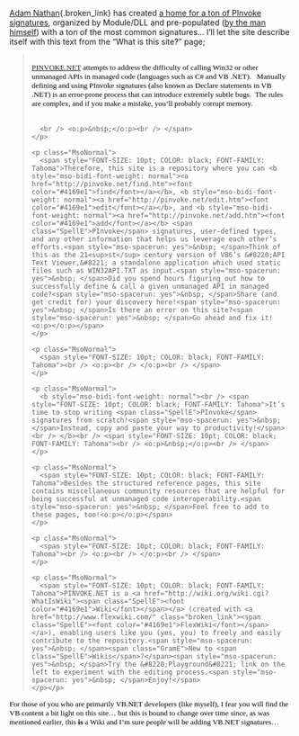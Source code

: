 [Adam Nathan](http://blogs.msdn.com/adam_nathan){.broken_link} has created [a home for a ton of PInvoke signatures](http://pinvoke.net/), organized by Module/DLL and pre-populated ([by the man himself](http://www.amazon.com/exec/obidos/ASIN/067232170X/)) with a ton of the most common signatures&#8230; I&#8217;ll let the site describe itself with this text from the &#8220;What is this site?&#8221; page;

<blockquote dir="ltr" style="MARGIN-RIGHT: 0px">
  <div class="Section1">
    <p class="MsoNormal">
      <span style="FONT-SIZE: 10pt; COLOR: black; FONT-FAMILY: Tahoma"><br /> <a href="http://pinvoke.net/">PINVOKE.NET</a> attempts to address the difficulty of calling Win32 or other unmanaged APIs in managed code (languages such as C# and VB .NET).<span style="mso-spacerun: yes">&nbsp;&nbsp; </span>Manually defining and using <span class="SpellE">PInvoke</span> signatures (also known as Declare statements in VB .NET) is an error-prone process that can introduce extremely subtle bugs.<span style="mso-spacerun: yes">&nbsp; </span>The rules are complex, and if you make a mistake, you’ll probably corrupt memory.</span><br /> <span style="FONT-SIZE: 10pt; COLOR: black; FONT-FAMILY: Tahoma"><br /> <?xml:namespace prefix ="" o ns ="" "urn:schemas-microsoft-com:office:office" /?>
      
      <br /> <o:p>&nbsp;</o:p><br /> </span>
    </p>
    
    <p class="MsoNormal">
      <span style="FONT-SIZE: 10pt; COLOR: black; FONT-FAMILY: Tahoma">Therefore, this site is a repository where you can <b style="mso-bidi-font-weight: normal"><a href="http://pinvoke.net/find.htm"><font color="#4169e1">find</font></a></b>, <b style="mso-bidi-font-weight: normal"><a href="http://pinvoke.net/edit.htm"><font color="#4169e1">edit</font></a></b>, and <b style="mso-bidi-font-weight: normal"><a href="http://pinvoke.net/add.htm"><font color="#4169e1">add</font></a></b> <span class="SpellE">PInvoke</span> signatures, user-defined types, and any other information that helps us leverage each other’s efforts.<span style="mso-spacerun: yes">&nbsp; </span>Think of this as the 21<sup>st</sup> century version of VB6’s &#8220;API Text Viewer,&#8221; a standalone application which used static files such as WIN32API.TXT as input.<span style="mso-spacerun: yes">&nbsp; </span>Did you spend hours figuring out how to successfully define & call a given unmanaged API in managed code?<span style="mso-spacerun: yes">&nbsp; </span>Share (and get credit for) your discovery here!<span style="mso-spacerun: yes">&nbsp; </span>Is there an error on this site?<span style="mso-spacerun: yes">&nbsp; </span>Go ahead and fix it!<o:p></o:p></span>
    </p>
    
    <p class="MsoNormal">
      <span style="FONT-SIZE: 10pt; COLOR: black; FONT-FAMILY: Tahoma"><br /> <o:p><br /> </o:p><br /> </span>
    </p>
    
    <p class="MsoNormal">
      <b style="mso-bidi-font-weight: normal"><br /> <span style="FONT-SIZE: 10pt; COLOR: black; FONT-FAMILY: Tahoma">It’s time to stop writing <span class="SpellE">PInvoke</span> signatures from scratch!<span style="mso-spacerun: yes">&nbsp; </span>Instead, copy and paste your way to productivity!</span><br /> </b><br /> <span style="FONT-SIZE: 10pt; COLOR: black; FONT-FAMILY: Tahoma"><br /> <o:p>&nbsp;</o:p><br /> </span>
    </p>
    
    <p class="MsoNormal">
      <span style="FONT-SIZE: 10pt; COLOR: black; FONT-FAMILY: Tahoma">Besides the structured reference pages, this site contains miscellaneous community resources that are helpful for being successful at unmanaged code interoperability.<span style="mso-spacerun: yes">&nbsp; </span>Feel free to add to these pages, too!<o:p></o:p></span>
    </p>
    
    <p class="MsoNormal">
      <span style="FONT-SIZE: 10pt; COLOR: black; FONT-FAMILY: Tahoma"><br /> <o:p><br /> </o:p><br /> </span>
    </p>
    
    <p class="MsoNormal">
      <span style="FONT-SIZE: 10pt; COLOR: black; FONT-FAMILY: Tahoma">PINVOKE.NET is a <a href="http://wiki.org/wiki.cgi?WhatIsWiki"><span class="SpellE"><font color="#4169e1">Wiki</font></span></a> (created with <a href="http://www.flexwiki.com/" class="broken_link"><span class="SpellE"><font color="#4169e1">FlexWiki</font></span></a>), enabling users like you (yes, you) to freely and easily contribute to the repository.<span style="mso-spacerun: yes">&nbsp; </span><span class="GramE">New to <span class="SpellE">Wikis</span>?</span><span style="mso-spacerun: yes">&nbsp; </span>Try the &#8220;Playground&#8221; link on the left to experiment with the editing process.<span style="mso-spacerun: yes">&nbsp; </span>Enjoy!</span>
    </p></p>
  </div>
</blockquote>

<p class="MsoNormal" dir="ltr">
  <span style="FONT-SIZE: 10pt; COLOR: black; FONT-FAMILY: Tahoma">For those of you who are primarily VB.NET developers (like myself), I fear you will find the VB content a bit light on this site&#8230; but this is bound to change over time since, as was mentioned earlier, this <strong>is</strong> a Wiki and I&#8217;m sure people will be adding VB.NET signatures&#8230;</span>
</p>